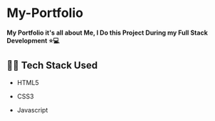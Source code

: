 # My-Portfolio

**My Portfolio it's all about Me, I Do this Project During my Full Stack Development ⭐💻**

## 👩‍💻 Tech Stack Used

- HTML5

- CSS3
  
- Javascript


